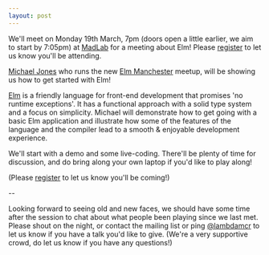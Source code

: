 ```yaml
---
layout: post
---
```


We'll meet on Monday 19th March, 7pm (doors open a little earlier, we aim to start by 7:05pm) at [MadLab][MadLab] for a meeting about Elm!  Please
[register][eventbrite] to let us know you'll be attending.

[Michael Jones][michaelpjones] who runs the new [Elm Manchester][elm_manchester]
meetup, will be showing us how to get started with Elm!

[Elm][elm] is a friendly language for front-end development that promises 'no runtime exceptions'. It has a functional approach with a solid type system and a focus on simplicity. Michael will demonstrate how to get going with a basic Elm application and illustrate how some of the features of the language and the compiler lead to a smooth & enjoyable development experience.

We'll start with a demo and some live-coding. There'll be plenty of time for discussion, and do bring along your own laptop if you'd like to play along!

(Please [register][eventbrite] to let us know you'll be coming!)

--

Looking forward to seeing old and new faces, we should have some time after
the session to chat about what people been playing since we last met.
Please shout on the night, or contact the mailing list or ping [@lambdamcr][lambdamcr] to let us know if you have a talk you'd like to give.
(We're a very supportive crowd, do let us know if you have any questions!)

[MadLab]: https://madlab.org.uk/find-us/
[lambdamcr]: https://twitter.com/lambdamcr
[michaelpjones]: https://twitter.com/michaelpjones
[eventbrite]: https://www.eventbrite.com/e/getting-started-with-elm-with-michael-jones-tickets-44084145867
[elm_manchester]: https://twitter.com/elm_manchester
[elm]: http://elm-lang.org/
